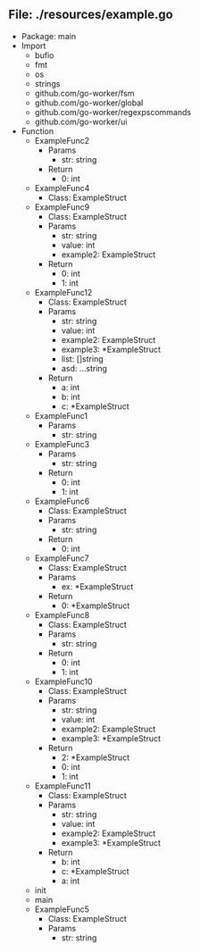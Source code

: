 
## File: ./resources/example.go
- Package: main
- Import
	- bufio
	- fmt
	- os
	- strings
	- github.com/go-worker/fsm
	- github.com/go-worker/global
	- github.com/go-worker/regexpscommands
	- github.com/go-worker/ui
- Function
	- ExampleFunc2
		- Params
			- str: string
		- Return
			- 0: int
	- ExampleFunc4
		- Class: ExampleStruct
	- ExampleFunc9
		- Class: ExampleStruct
		- Params
			- str: string
			- value: int
			- example2: ExampleStruct
		- Return
			- 0: int
			- 1: int
	- ExampleFunc12
		- Class: ExampleStruct
		- Params
			- str: string
			- value: int
			- example2: ExampleStruct
			- example3: *ExampleStruct
			- list: []string
			- asd: ...string
		- Return
			- a: int
			- b: int
			- c: *ExampleStruct
	- ExampleFunc1
		- Params
			- str: string
	- ExampleFunc3
		- Params
			- str: string
		- Return
			- 0: int
			- 1: int
	- ExampleFunc6
		- Class: ExampleStruct
		- Params
			- str: string
		- Return
			- 0: int
	- ExampleFunc7
		- Class: ExampleStruct
		- Params
			- ex: *ExampleStruct
		- Return
			- 0: *ExampleStruct
	- ExampleFunc8
		- Class: ExampleStruct
		- Params
			- str: string
		- Return
			- 0: int
			- 1: int
	- ExampleFunc10
		- Class: ExampleStruct
		- Params
			- str: string
			- value: int
			- example2: ExampleStruct
			- example3: *ExampleStruct
		- Return
			- 2: *ExampleStruct
			- 0: int
			- 1: int
	- ExampleFunc11
		- Class: ExampleStruct
		- Params
			- str: string
			- value: int
			- example2: ExampleStruct
			- example3: *ExampleStruct
		- Return
			- b: int
			- c: *ExampleStruct
			- a: int
	- init
	- main
	- ExampleFunc5
		- Class: ExampleStruct
		- Params
			- str: string
